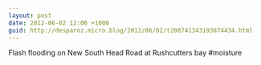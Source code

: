 ```yaml
---
layout: post
date: 2012-06-02 12:06 +1000
guid: http://desparoz.micro.blog/2012/06/02/t208741343193874434.html
---
```

Flash flooding on New South Head Road at Rushcutters bay #moisture
